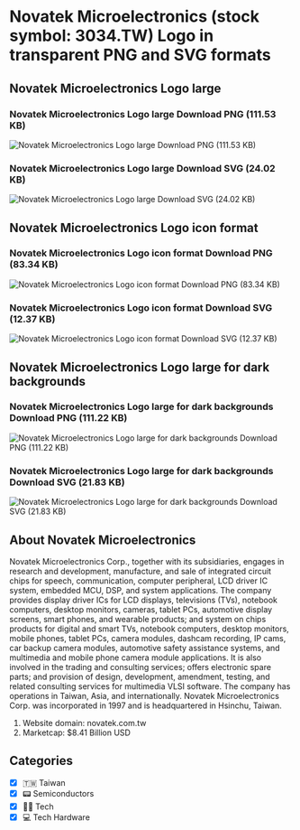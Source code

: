 # Novatek Microelectronics (stock symbol: 3034.TW) Logo in transparent PNG and SVG formats

## Novatek Microelectronics Logo large

### Novatek Microelectronics Logo large Download PNG (111.53 KB)

![Novatek Microelectronics Logo large Download PNG (111.53 KB)](/img/orig/3034.TW_BIG-14f617cd.png)

### Novatek Microelectronics Logo large Download SVG (24.02 KB)

![Novatek Microelectronics Logo large Download SVG (24.02 KB)](/img/orig/3034.TW_BIG-44a099f5.svg)

## Novatek Microelectronics Logo icon format

### Novatek Microelectronics Logo icon format Download PNG (83.34 KB)

![Novatek Microelectronics Logo icon format Download PNG (83.34 KB)](/img/orig/3034.TW-ce355ebe.png)

### Novatek Microelectronics Logo icon format Download SVG (12.37 KB)

![Novatek Microelectronics Logo icon format Download SVG (12.37 KB)](/img/orig/3034.TW-383e334c.svg)

## Novatek Microelectronics Logo large for dark backgrounds

### Novatek Microelectronics Logo large for dark backgrounds Download PNG (111.22 KB)

![Novatek Microelectronics Logo large for dark backgrounds Download PNG (111.22 KB)](/img/orig/3034.TW_BIG.D-f94516cf.png)

### Novatek Microelectronics Logo large for dark backgrounds Download SVG (21.83 KB)

![Novatek Microelectronics Logo large for dark backgrounds Download SVG (21.83 KB)](/img/orig/3034.TW_BIG.D-ec0bf211.svg)

## About Novatek Microelectronics

Novatek Microelectronics Corp., together with its subsidiaries, engages in research and development, manufacture, and sale of integrated circuit chips for speech, communication, computer peripheral, LCD driver IC system, embedded MCU, DSP, and system applications. The company provides display driver ICs for LCD displays, televisions (TVs), notebook computers, desktop monitors, cameras, tablet PCs, automotive display screens, smart phones, and wearable products; and system on chips products for digital and smart TVs, notebook computers, desktop monitors, mobile phones, tablet PCs, camera modules, dashcam recording, IP cams, car backup camera modules, automotive safety assistance systems, and multimedia and mobile phone camera module applications. It is also involved in the trading and consulting services; offers electronic spare parts; and provision of design, development, amendment, testing, and related consulting services for multimedia VLSI software. The company has operations in Taiwan, Asia, and internationally. Novatek Microelectronics Corp. was incorporated in 1997 and is headquartered in Hsinchu, Taiwan.

1. Website domain: novatek.com.tw
2. Marketcap: $8.41 Billion USD


## Categories
- [x] 🇹🇼 Taiwan
- [x] 📟 Semiconductors
- [x] 👩‍💻 Tech
- [x] 💻 Tech Hardware
